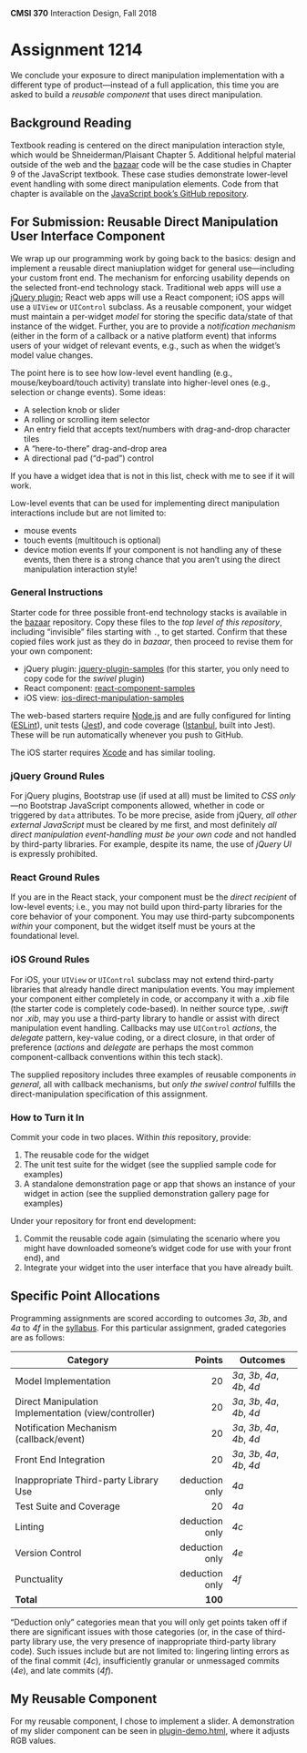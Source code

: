 **CMSI 370** Interaction Design, Fall 2018

# Assignment 1214
We conclude your exposure to direct manipulation implementation with a different type of product—instead of a full application, this time you are asked to build a _reusable component_ that uses direct manipulation.

## Background Reading
Textbook reading is centered on the direct manipulation interaction style, which would be Shneiderman/Plaisant Chapter 5. Additional helpful material outside of the web and the [bazaar](https://github.com/dondi/bazaar) code will be the case studies in Chapter 9 of the JavaScript textbook. These case studies demonstrate lower-level event handling with some direct manipulation elements. Code from that chapter is available on the [JavaScript book’s GitHub repository](https://github.com/dondi/javascript-book/tree/master/chapter09).

## For Submission: Reusable Direct Manipulation User Interface Component
We wrap up our programming work by going back to the basics: design and implement a reusable direct maniuplation widget for general use—including your custom front end. The mechanism for enforcing usability depends on the selected front-end technology stack. Traditional web apps will use a [jQuery plugin](https://learn.jquery.com/plugins/); React web apps will use a React component; iOS apps will use a `UIView` or `UIControl` subclass. As a reusable component, your widget must maintain a per-widget _model_ for storing the specific data/state of that instance of the widget. Further, you are to provide a _notification mechanism_ (either in the form of a callback or a native platform event) that informs users of your widget of relevant events, e.g., such as when the widget’s model value changes.

The point here is to see how low-level event handling (e.g., mouse/keyboard/touch activity) translate into higher-level ones (e.g., selection or change events). Some ideas:

- A selection knob or slider
- A rolling or scrolling item selector
- An entry field that accepts text/numbers with drag-and-drop character tiles
- A “here-to-there” drag-and-drop area
- A directional pad (“d-pad”) control

If you have a widget idea that is not in this list, check with me to see if it will work.

Low-level events that can be used for implementing direct manipulation interactions include but are not limited to:
- mouse events
- touch events (multitouch is optional)
- device motion events
If your component is not handling any of these events, then there is a strong chance that you aren’t using the direct manipulation interaction style!

### General Instructions
Starter code for three possible front-end technology stacks is available in the [bazaar](https://github.com/dondi/bazaar) repository. Copy these files to the _top level of this repository_, including “invisible” files starting with `.`, to get started. Confirm that these copied files work just as they do in _bazaar_, then proceed to revise them for your own component:
* jQuery plugin: [jquery-plugin-samples](https://github.com/dondi/bazaar/tree/master/jquery-plugin-samples) (for this starter, you only need to copy code for the _swivel_ plugin)
* React component: [react-component-samples](https://github.com/dondi/bazaar/tree/master/react-component-samples)
* iOS view: [ios-direct-manipulation-samples](https://github.com/dondi/bazaar/tree/master/ios-direct-manipulation-samples)

The web-based starters require [Node.js](https://nodejs.org) and are fully configured for linting ([ESLint](http://eslint.org)), unit tests ([Jest](https://jestjs.io)), and code coverage ([Istanbul](https://github.com/gotwarlost/istanbul), built into Jest). These will be run automatically whenever you push to GitHub.

The iOS starter requires [Xcode](https://developer.apple.com/xcode/) and has similar tooling.

### jQuery Ground Rules
For jQuery plugins, Bootstrap use (if used at all) must be limited to _CSS only_—no Bootstrap JavaScript components allowed, whether in code or triggered by `data` attributes. To be more precise, aside from jQuery, _all other external JavaScript_ must be cleared by me first, and most definitely _all direct manipulation event-handling must be your own code_ and not handled by third-party libraries. For example, despite its name, the use of _jQuery UI_ is expressly prohibited.

### React Ground Rules
If you are in the React stack, your component must be the _direct recipient_ of low-level events; i.e., you may not build upon third-party libraries for the core behavior of your component. You may use third-party subcomponents _within_ your component, but the widget itself must be yours at the foundational level.

### iOS Ground Rules
For iOS, your `UIView` or `UIControl` subclass may not extend third-party libraries that already handle direct manipulation events. You may implement your component either completely in code, or accompany it with a _.xib_ file (the starter code is completely code-based). In neither source type, _.swift_ nor _.xib_, may you use a third-party library to handle or assist with direct manipulation event handling. Callbacks may use `UIControl` _actions_, the _delegate_ pattern, key-value coding, or a direct closure, in that order of preference (_actions_ and _delegate_ are perhaps the most common component-callback conventions within this tech stack).

The supplied repository includes three examples of reusable components _in general_, all with callback mechanisms, but _only the swivel control_ fulfills the direct-manipulation specification of this assignment.

### How to Turn it In
Commit your code in two places. Within _this_ repository, provide:

1. The reusable code for the widget
1. The unit test suite for the widget (see the supplied sample code for examples)
1. A standalone demonstration page or app that shows an instance of your widget in action (see the supplied demonstration gallery page for examples)

Under your repository for front end development:

1. Commit the reusable code again (simulating the scenario where you might have downloaded someone’s widget code for use with your front end), and
1. Integrate your widget into the user interface that you have already built.

## Specific Point Allocations
Programming assignments are scored according to outcomes _3a_, _3b_, and _4a_ to _4f_ in the [syllabus](http://dondi.lmu.build/fall2018/cmsi370/cmsi370-fall2018-syllabus.pdf). For this particular assignment, graded categories are as follows:

| Category | Points | Outcomes |
| -------- | -----: | -------- |
| Model Implementation | 20 | _3a_, _3b_, _4a_, _4b_, _4d_ |
| Direct Manipulation Implementation (view/controller) | 20 | _3a_, _3b_, _4a_, _4b_, _4d_ |
| Notification Mechanism (callback/event) | 20 | _3a_, _3b_, _4a_, _4b_, _4d_ |
| Front End Integration | 20 | _3a_, _3b_, _4a_, _4b_, _4d_ |
| Inappropriate Third-party Library Use | deduction only | _4a_ |
| Test Suite and Coverage | 20 | _4a_ |
| Linting | deduction only | _4c_ |
| Version Control | deduction only | _4e_ |
| Punctuality | deduction only | _4f_ |
| **Total** | **100** |

“Deduction only” categories mean that you will only get points taken off if there are significant issues with those categories (or, in the case of third-party library use, the very presence of inappropriate third-party library code). Such issues include but are not limited to: lingering linting errors as of the final commit (_4c_), insufficiently granular or unmessaged commits (_4e_), and late commits (_4f_).

## My Reusable Component
For my reusable component, I chose to implement a slider.
A demonstration of my slider component can be seen in [plugin-demo.html](plugin-demo.html), where it adjusts RGB values.
